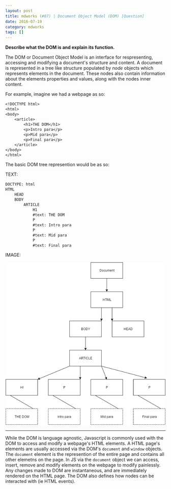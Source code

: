 ```yaml
---
layout: post
title: mdworks (#07) | Document Object Model (DOM) [Question]
date: 2016-07-19
category: mdworks
tags: []
---
```


**Describe what the DOM is and explain its function.**

The DOM or Document Object Model is an interface for respresenting, accessing and modifying a document's structure and content. A document is represented in a tree like structure populated by *node* objects which represents elements in the document. These nodes also contain information about the elements properties and values, along with the nodes inner content. 

For example, imagine we had a webpage as so: 

```
<!DOCTYPE html>
<html>
<body>
    <article>
        <h1>THE DOM</h1>
        <p>Intro para</p>
        <p>Mid para</p>
        <p>Final para</p>
    </article>
</body>
</html>
```

The basic DOM tree represention would be as so: 

TEXT:

```
DOCTYPE: html
HTML
    HEAD
    BODY
        ARTICLE
            H1
            #text: THE DOM
            P
            #text: Intro para
            P
            #text: Mid para
            P
            #text: Final para
```

IMAGE:

![DOM](https://raw.githubusercontent.com/btmbtm/btmbtm.github.io/master/images/DOM.png)

<hr>

While the DOM is language agnostic, Javascript is commonly used with the DOM to access and modify a webpage's HTML elements. A HTML page's elements are usually accessed via the DOM's `document` and `window` objects. The `document` element is the represention of the entire page and contains all other elemetns on the page. In JS via the `document` object we can access, insert, remove and modify elements on the webpage to modify painlessly. Any changes made to DOM are instantaneous, and are immediately rendered on the HTML page. The DOM also defines how nodes can be interacted with (ie HTML events). 

